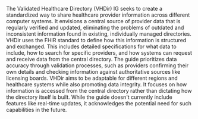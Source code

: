 The Validated Healthcare Directory (VHDir) IG seeks to create a standardized way to share healthcare provider information across different computer systems. It envisions a central source of provider data that is regularly verified and updated, eliminating the problems of outdated and inconsistent information found in existing, individually managed directories. VHDir uses the FHIR standard to define how this information is structured and exchanged. This includes detailed specifications for what data to include, how to search for specific providers, and how systems can request and receive data from the central directory. The guide prioritizes data accuracy through validation processes, such as providers confirming their own details and checking information against authoritative sources like licensing boards. VHDir aims to be adaptable for different regions and healthcare systems while also promoting data integrity. It focuses on how information is accessed from the central directory rather than dictating how the directory itself is built. While the guide doesn't currently include features like real-time updates, it acknowledges the potential need for such capabilities in the future. 
